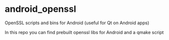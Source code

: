 # android_openssl
OpenSSL scripts and bins for Android (useful for Qt on Android apps)

In this repo you can find prebuilt openssl libs for Android and a qmake script

